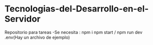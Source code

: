 # Tecnologias-del-Desarrollo-en-el-Servidor
Repositorio para tareas
-Se necesita :
    npm i
    npm start / npm run dev
    .env(Hay un archivo de ejemplo)